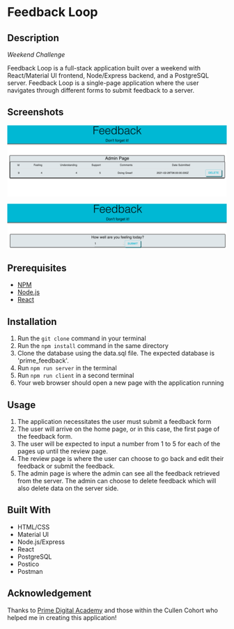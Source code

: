 # Feedback Loop

## Description

_Weekend Challenge_

Feedback Loop is a full-stack application built over a weekend with React/Material UI frontend, Node/Express backend, and a PostgreSQL server. Feedback Loop is a single-page application where the user navigates through different forms to submit feedback to a server.

## Screenshots

![Admin View](/public/images/admin.png)

![Home View](/public/images/home.png)

## Prerequisites

- [NPM](https://www.npmjs.com/)
- [Node.js](https://nodejs.org/en/)
- [React](https://reactjs.org/)

## Installation

1. Run the `git clone` command in your terminal
2. Run the `npm install` command in the same directory
3. Clone the database using the data.sql file. The expected database is 'prime_feedback'.
4. Run `npm run server` in the terminal
5. Run `npm run client` in a second terminal
6. Your web browser should open a new page with the application running

## Usage

1. The application necessitates the user must submit a feedback form
2. The user will arrive on the home page, or in this case, the first page of the feedback form.
3. The user will be expected to input a number from 1 to 5 for each of the pages up until the review page.
4. The review page is where the user can choose to go back and edit their feedback or submit the feedback.
5. The admin page is where the admin can see all the feedback retrieved from the server. The admin can choose to delete feedback which will also delete data on the server side.

## Built With

- HTML/CSS
- Material UI
- Node.js/Express
- React
- PostgreSQL
- Postico
- Postman

## Acknowledgement

Thanks to [Prime Digital Academy](primeacademy.io/) and those within the Cullen Cohort who helped me in creating this application!
